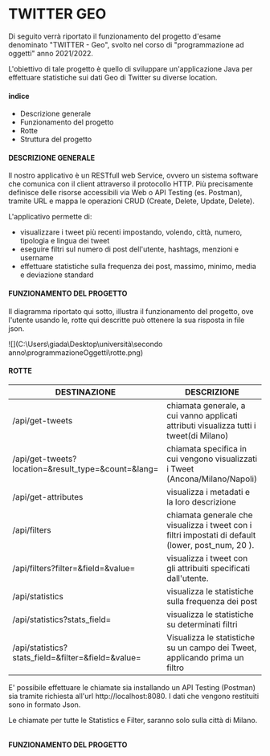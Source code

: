 # TWITTER GEO
Di seguito verrà riportato il funzionamento del progetto d'esame denominato "TWITTER - Geo", svolto nel corso di "programmazione ad oggetti" anno 2021/2022.

L'obiettivo di tale progetto è quello di sviluppare un'applicazione Java per effettuare statistiche sui dati Geo di Twitter su diverse location.

#### indice

- Descrizione generale
- Funzionamento del progetto
- Rotte 
- Struttura del progetto



#### DESCRIZIONE GENERALE

Il nostro applicativo è un RESTfull web Service, ovvero un sistema software che comunica con il client attraverso il protocollo HTTP. Più precisamente definisce delle risorse accessibili via Web o API Testing (es. Postman), tramite URL e mappa le operazioni CRUD (Create, Delete, Update, Delete).

L'applicativo permette di:

- visualizzare i tweet più recenti impostando, volendo, città, numero, tipologia e lingua dei tweet
- eseguire filtri sul numero di post dell'utente, hashtags, menzioni e username
- effettuare statistiche sulla frequenza dei post, massimo, minimo, media e deviazione standard



#### FUNZIONAMENTO DEL PROGETTO

Il diagramma riportato qui sotto, illustra il funzionamento del progetto, ove l'utente usando le, rotte qui descritte può ottenere la sua risposta in file json.

![](C:\Users\giada\Desktop\università\secondo anno\programmazioneOggetti\rotte.png)



#### ROTTE

| DESTINAZIONE                                                 | DESCRIZIONE                                                  |
| ------------------------------------------------------------ | ------------------------------------------------------------ |
| /api/get-tweets                                              | chiamata generale, a cui vanno applicati attributi visualizza tutti i tweet(di Milano) |
| /api/get-tweets?location=<value>&result_type=<value>&count=<value>&lang=<value> | chiamata specifica in cui vengono visualizzati i Tweet (Ancona/Milano/Napoli) |
| /api/get-attributes                                          | visualizza i metadati e la loro descrizione                  |
| /api/filters                                                 | chiamata generale che visualizza i tweet con i filtri impostati di default (lower, post_num, 20 ). |
| /api/filters?filter=<value>&field=<value>&value=<value>      | visualizza i tweet con gli attribuiti specificati dall'utente. |
| /api/statistics                                              | visualizza le statistiche sulla frequenza dei post           |
| /api/statistics?stats_field=<value>                          | visualizza le statistiche su determinati filtri              |
| /api/statistics?stats_field=<value>&filter=<value>&field=<value>&value=<value> | Visualizza le statistiche su un campo dei Tweet, applicando prima un filtro |

E' possibile effettuare le chiamate sia installando un API Testing   (Postman) sia tramite richiesta all'url http://localhost:8080. I dati che vengono restituiti sono in formato Json.

Le chiamate per tutte le Statistics e Filter, saranno solo sulla città di Milano.

###### 

#### FUNZIONAMENTO DEL PROGETTO

